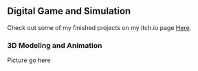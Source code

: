 ## Digital Game and Simulation

Check out some of my finished projects on my itch.io page [Here](https://lukewasthefish.itch.io).

### 3D Modeling and Animation

Picture go here

